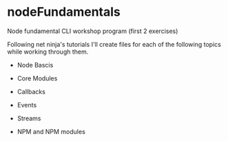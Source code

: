 # nodeFundamentals

Node fundamental CLI workshop program
(first 2 exercises)

Following net ninja's tutorials I'll create files for each of the following topics while working through them.


- Node Bascis

- Core Modules

- Callbacks

- Events

- Streams

- NPM and NPM modules
